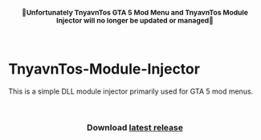 <h3 align=center><b><sup>🚫Unfortunately TnyavnTos GTA 5 Mod Menu and TnyavnTos Module Injector will no longer be updated or managed🚫</sup></b></h3>

<br>

# TnyavnTos-Module-Injector
This is a simple DLL module injector primarily used for GTA 5 mod menus.


<br>


<h3 align=center>Download <a href='https://github.com/Svxy/TnyavnTos-Module-Injector/releases/latest'>latest release</a></h3>
